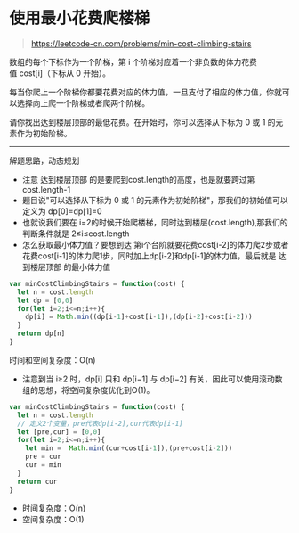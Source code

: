 # 使用最小花费爬楼梯

>https://leetcode-cn.com/problems/min-cost-climbing-stairs

数组的每个下标作为一个阶梯，第 i 个阶梯对应着一个非负数的体力花费值 cost[i]（下标从 0 开始）。

每当你爬上一个阶梯你都要花费对应的体力值，一旦支付了相应的体力值，你就可以选择向上爬一个阶梯或者爬两个阶梯。

请你找出达到楼层顶部的最低花费。在开始时，你可以选择从下标为 0 或 1 的元素作为初始阶梯。

---

解题思路，动态规划
- 注意 达到楼层顶部 的是要爬到cost.length的高度，也是就要跨过第 cost.length-1
- 题目说"可以选择从下标为 0 或 1 的元素作为初始阶梯"，那我们的初始值可以定义为 dp[0]=dp[1]=0
- 也就说我们要在 i=2的时候开始爬楼梯，同时达到楼层(cost.length),那我们的判断条件就是 2≤i≤cost.length
- 怎么获取最小体力值？要想到达 第i个台阶就要花费cost[i-2]的体力爬2步或者花费cost[i-1]的体力爬1步，同时加上dp[i-2]和dp[i-1]的体力值，最后就是 达到楼层顶部 的最小体力值

```js
var minCostClimbingStairs = function(cost) {
  let n = cost.length
  let dp = [0,0]
  for(let i=2;i<=n;i++){
    dp[i] = Math.min((dp[i-1]+cost[i-1]),(dp[i-2]+cost[i-2]))
  }
  return dp[n]
}
```
时间和空间复杂度：O(n)

- 注意到当 i≥2 时，dp[i] 只和 dp[i−1] 与 dp[i−2] 有关，因此可以使用滚动数组的思想，将空间复杂度优化到O(1)。
```js
var minCostClimbingStairs = function(cost) {
  let n = cost.length
  // 定义2个变量，pre代表dp[i-2],cur代表dp[i-1]
  let [pre,cur] = [0,0]
  for(let i=2;i<=n;i++){
    let min =  Math.min((cur+cost[i-1]),(pre+cost[i-2]))
    pre = cur
    cur = min
  }
  return cur
}
```
- 时间复杂度：O(n)
- 空间复杂度：O(1)